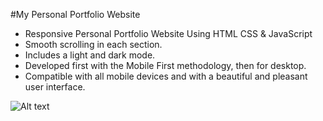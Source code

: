 #My Personal Portfolio Website

- Responsive Personal Portfolio Website Using HTML CSS & JavaScript
- Smooth scrolling in each section.
- Includes a light and dark mode.
- Developed first with the Mobile First methodology, then for desktop.
- Compatible with all mobile devices and with a beautiful and pleasant user interface.

![Alt text](responsive-portfolio-website-Alexa\assets\img\FrontPage.jpg?raw=true "Title")
